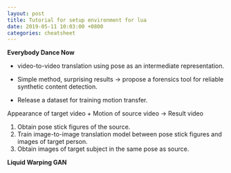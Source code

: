 ```yaml
---
layout: post
title: Tutorial for setup environment for lua
date: 2019-05-11 10:03:00 +0800
categories: cheatsheet
---
```


**Everybody Dance Now**

- video-to-video translation using pose as an intermediate representation.

- Simple method, surprising results -> propose a forensics tool for reliable synthetic content detection.

- Release a dataset for training motion transfer.

Appearance of target video + Motion of source video -> Result video

1. Obtain pose stick figures of the source.
2. Train image-to-image translation model between pose stick figures and images of target person. 
3. Obtain images of target subject in the same pose as source.

**Liquid Warping GAN**